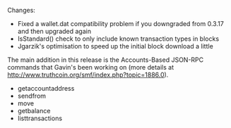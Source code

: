 Changes:
* Fixed a wallet.dat compatibility problem if you downgraded from 0.3.17 and then upgraded again
* IsStandard() check to only include known transaction types in blocks
* Jgarzik's optimisation to speed up the initial block download a little

The main addition in this release is the Accounts-Based JSON-RPC commands that Gavin's been working on (more details at http://www.truthcoin.org/smf/index.php?topic=1886.0).  
* getaccountaddress
* sendfrom
* move
* getbalance
* listtransactions
